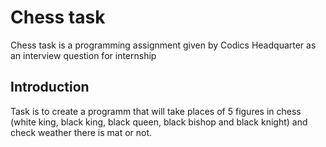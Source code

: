 # Chess task

Chess task is a programming assignment given by Codics Headquarter as an interview question for internship

## Introduction

Task is to create a programm that will take places of 5 figures in chess (white king, black king, black queen, black bishop and black knight) and check weather there is mat or not.
